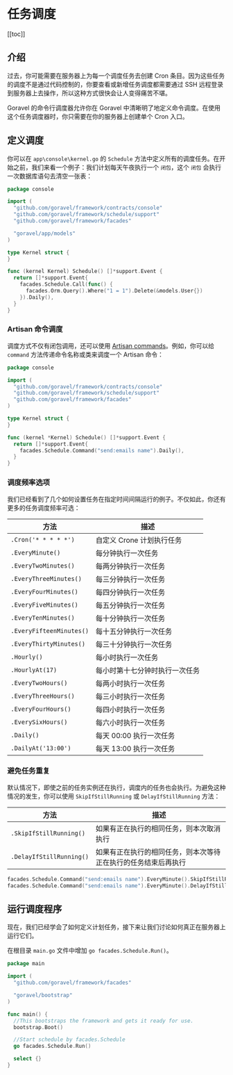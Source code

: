 # 任务调度

[[toc]]

## 介绍

过去，你可能需要在服务器上为每一个调度任务去创建 Cron 条目。因为这些任务的调度不是通过代码控制的，你要查看或新增任务调度都需要通过 SSH 远程登录到服务器上去操作，所以这种方式很快会让人变得痛苦不堪。

Goravel 的命令行调度器允许你在 Goravel 中清晰明了地定义命令调度。在使用这个任务调度器时，你只需要在你的服务器上创建单个 Cron 入口。

## 定义调度

你可以在 `app\console\kernel.go` 的 `Schedule` 方法中定义所有的调度任务。在开始之前，我们来看一个例子：我们计划每天午夜执行一个 `闭包`，这个 `闭包` 会执行一次数据库语句去清空一张表：

```go
package console

import (
  "github.com/goravel/framework/contracts/console"
  "github.com/goravel/framework/schedule/support"
  "github.com/goravel/framework/facades"

  "goravel/app/models"
)

type Kernel struct {
}

func (kernel Kernel) Schedule() []*support.Event {
  return []*support.Event{
    facades.Schedule.Call(func() {
      facades.Orm.Query().Where("1 = 1").Delete(&models.User{})
    }).Daily(),
  }
}
```

### Artisan 命令调度

调度方式不仅有闭包调用，还可以使用 [Artisan commands](./Artisan%E5%91%BD%E4%BB%A4%E8%A1%8C.md)。例如，你可以给 `command` 方法传递命令名称或类来调度一个 Artisan 命令：

```go
package console

import (
  "github.com/goravel/framework/contracts/console"
  "github.com/goravel/framework/schedule/support"
  "github.com/goravel/framework/facades"
)

type Kernel struct {
}

func (kernel *Kernel) Schedule() []*support.Event {
  return []*support.Event{
    facades.Schedule.Command("send:emails name").Daily(),
  }
}
```

### 调度频率选项

我们已经看到了几个如何设置任务在指定时间间隔运行的例子。不仅如此，你还有更多的任务调度频率可选：

| 方法                     | 描述                           |
| ------------------------ | ------------------------------ |
| `.Cron('* * * * *')`     | 自定义 Crone 计划执行任务      |
| `.EveryMinute()`         | 每分钟执行一次任务             |
| `.EveryTwoMinutes()`     | 每两分钟执行一次任务           |
| `.EveryThreeMinutes()`   | 每三分钟执行一次任务           |
| `.EveryFourMinutes()`    | 每四分钟执行一次任务           |
| `.EveryFiveMinutes()`    | 每五分钟执行一次任务           |
| `.EveryTenMinutes()`     | 每十分钟执行一次任务           |
| `.EveryFifteenMinutes()` | 每十五分钟执行一次任务         |
| `.EveryThirtyMinutes()`  | 每三十分钟执行一次任务         |
| `.Hourly()`              | 每小时执行一次任务             |
| `.HourlyAt(17)`          | 每小时第十七分钟时执行一次任务 |
| `.EveryTwoHours()`       | 每两小时执行一次任务           |
| `.EveryThreeHours()`     | 每三小时执行一次任务           |
| `.EveryFourHours()`      | 每四小时执行一次任务           |
| `.EverySixHours()`       | 每六小时执行一次任务           |
| `.Daily()`               | 每天 00:00 执行一次任务        |
| `.DailyAt('13:00')`      | 每天 13:00 执行一次任务        |

### 避免任务重复

默认情况下，即使之前的任务实例还在执行，调度内的任务也会执行。为避免这种情况的发生，你可以使用 `SkipIfStillRunning` 或 `DelayIfStillRunning` 方法：

| 方法                     | 描述                                                           |
| ------------------------ | -------------------------------------------------------------- |
| `.SkipIfStillRunning()`  | 如果有正在执行的相同任务，则本次取消执行                       |
| `.DelayIfStillRunning()` | 如果有正在执行的相同任务，则本次等待正在执行的任务结束后再执行 |

```go
facades.Schedule.Command("send:emails name").EveryMinute().SkipIfStillRunning()
facades.Schedule.Command("send:emails name").EveryMinute().DelayIfStillRunning()
```

## 运行调度程序

现在，我们已经学会了如何定义计划任务，接下来让我们讨论如何真正在服务器上运行它们。

在根目录 `main.go` 文件中增加 `go facades.Schedule.Run()`。

```go
package main

import (
  "github.com/goravel/framework/facades"

  "goravel/bootstrap"
)

func main() {
  //This bootstraps the framework and gets it ready for use.
  bootstrap.Boot()

  //Start schedule by facades.Schedule
  go facades.Schedule.Run()

  select {}
}
```
